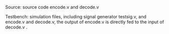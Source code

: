 Source: source code encode.v and decode.v

Testbench: simulation files, including signal generator testsig.v, and encode.v and decode.v, the output of encode.v is directly fed to the input of decode.v .
